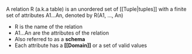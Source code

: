 A relation R (a.k.a table) is an unordered set of [[Tuple|tuples]] with a finite set of attributes A1...An, denoted by R(A1, ..., An)

- R is the name of the relation
- A1...An are the attributes of the relation
- Also referred to as a **schema**
- Each attribute has a **[[Domain]]** or a set of valid values
